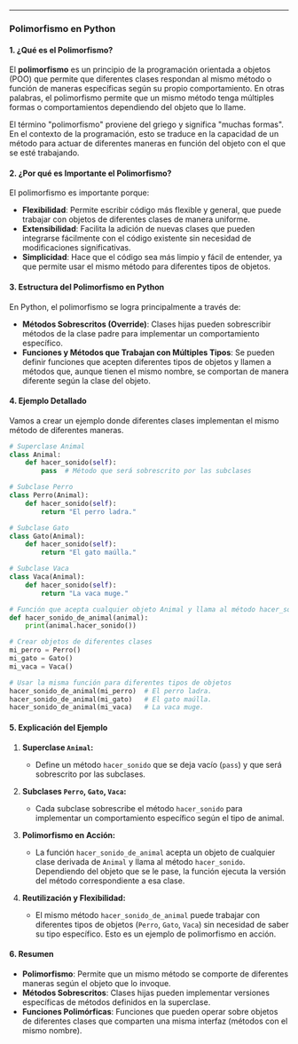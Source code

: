 ___
### **Polimorfismo en Python**

#### **1. ¿Qué es el Polimorfismo?**

El **polimorfismo** es un principio de la programación orientada a objetos (POO) que permite que diferentes clases respondan al mismo método o función de maneras específicas según su propio comportamiento. En otras palabras, el polimorfismo permite que un mismo método tenga múltiples formas o comportamientos dependiendo del objeto que lo llame.

El término "polimorfismo" proviene del griego y significa "muchas formas". En el contexto de la programación, esto se traduce en la capacidad de un método para actuar de diferentes maneras en función del objeto con el que se esté trabajando.

#### **2. ¿Por qué es Importante el Polimorfismo?**

El polimorfismo es importante porque:
- **Flexibilidad**: Permite escribir código más flexible y general, que puede trabajar con objetos de diferentes clases de manera uniforme.
- **Extensibilidad**: Facilita la adición de nuevas clases que pueden integrarse fácilmente con el código existente sin necesidad de modificaciones significativas.
- **Simplicidad**: Hace que el código sea más limpio y fácil de entender, ya que permite usar el mismo método para diferentes tipos de objetos.

#### **3. Estructura del Polimorfismo en Python**

En Python, el polimorfismo se logra principalmente a través de:
- **Métodos Sobrescritos (Override)**: Clases hijas pueden sobrescribir métodos de la clase padre para implementar un comportamiento específico.
- **Funciones y Métodos que Trabajan con Múltiples Tipos**: Se pueden definir funciones que acepten diferentes tipos de objetos y llamen a métodos que, aunque tienen el mismo nombre, se comportan de manera diferente según la clase del objeto.

#### **4. Ejemplo Detallado**

Vamos a crear un ejemplo donde diferentes clases implementan el mismo método de diferentes maneras.

```python
# Superclase Animal
class Animal:
    def hacer_sonido(self):
        pass  # Método que será sobrescrito por las subclases

# Subclase Perro
class Perro(Animal):
    def hacer_sonido(self):
        return "El perro ladra."

# Subclase Gato
class Gato(Animal):
    def hacer_sonido(self):
        return "El gato maúlla."

# Subclase Vaca
class Vaca(Animal):
    def hacer_sonido(self):
        return "La vaca muge."

# Función que acepta cualquier objeto Animal y llama al método hacer_sonido
def hacer_sonido_de_animal(animal):
    print(animal.hacer_sonido())

# Crear objetos de diferentes clases
mi_perro = Perro()
mi_gato = Gato()
mi_vaca = Vaca()

# Usar la misma función para diferentes tipos de objetos
hacer_sonido_de_animal(mi_perro)  # El perro ladra.
hacer_sonido_de_animal(mi_gato)   # El gato maúlla.
hacer_sonido_de_animal(mi_vaca)   # La vaca muge.
```

#### **5. Explicación del Ejemplo**

1. **Superclase `Animal`:**
   - Define un método `hacer_sonido` que se deja vacío (`pass`) y que será sobrescrito por las subclases.

2. **Subclases `Perro`, `Gato`, `Vaca`:**
   - Cada subclase sobrescribe el método `hacer_sonido` para implementar un comportamiento específico según el tipo de animal.

3. **Polimorfismo en Acción:**
   - La función `hacer_sonido_de_animal` acepta un objeto de cualquier clase derivada de `Animal` y llama al método `hacer_sonido`. Dependiendo del objeto que se le pase, la función ejecuta la versión del método correspondiente a esa clase.

4. **Reutilización y Flexibilidad:**
   - El mismo método `hacer_sonido_de_animal` puede trabajar con diferentes tipos de objetos (`Perro`, `Gato`, `Vaca`) sin necesidad de saber su tipo específico. Esto es un ejemplo de polimorfismo en acción.

#### **6. Resumen**
- **Polimorfismo**: Permite que un mismo método se comporte de diferentes maneras según el objeto que lo invoque.
- **Métodos Sobrescritos**: Clases hijas pueden implementar versiones específicas de métodos definidos en la superclase.
- **Funciones Polimórficas**: Funciones que pueden operar sobre objetos de diferentes clases que comparten una misma interfaz (métodos con el mismo nombre).
